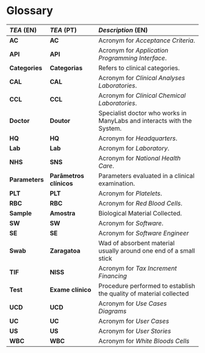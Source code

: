 # Glossary

| **_TEA_** (EN)  | **_TEA_** (PT) | **_Description_** (EN)           |                                       
|:----------------|:--------------------|:---------------------------------|
|**AC** | **AC** | Acronym for _Acceptance Criteria_.|
| **API** | **API** | Acronym for _Application Programming Interface_.|
| **Categories** | **Categorias** | Refers to clinical categories.    |
| **CAL**  | **CAL** | Acronym for _Clinical Analyses Laboratories_.   |
| **CCL**  | **CCL** | Acronym for _Clinical Chemical Laboratories_.   |
|**Doctor** | **Doutor**| Specialist doctor who works in ManyLabs and interacts with the System.|
| **HQ**   | **HQ**  | Acronym for _Headquarters_.                     |
| **Lab**  | **Lab** | Acronym for _Laboratory_.                       |
| **NHS**  | **SNS** | Acronym for _National Health Care_.             |
| **Parameters**  | **Parâmetros clínicos** | Parameters evaluated in a clinical examination.|
| **PLT**   | **PLT** | Acronym for _Platelets_.                        |
| **RBC**  | **RBC** | Acronym for _Red Blood Cells_.                   |
| **Sample**  | **Amostra** | Biological Material Collected.           |
| **SW**  | **SW** | Acronym for _Software_.|
| **SE**   | **SE** | Acronym for _Software Engineer_|
| **Swab** | **Zaragatoa** | Wad of absorbent material usually around one end of a small stick |
| **TIF**  | **NISS** | Acronym for _Tax Increment Financing_ |
| **Test** | **Exame clínico** | Procedure performed to establish the quality of material collected |
| **UCD**  | **UCD** | Acronym for _Use Cases Diagrams_|
| **UC**   | **UC** | Acronym for _User Cases_ |
| **US**   | **US** | Acronym for _User Stories_|
| **WBC**  | **WBC**| Acronym for _White Bloods Cells_|








